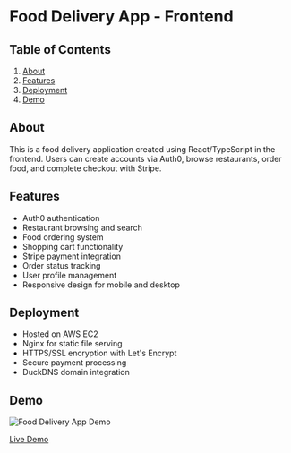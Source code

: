 # Food Delivery App - Frontend

## Table of Contents

<ol>
  <li><a href="#about">About</a></li>
  <li><a href="#features">Features</a></li>
  <li><a href="#deployment">Deployment</a></li>
  <li><a href="#demo">Demo</a></li>
</ol>

## About

This is a food delivery application created using React/TypeScript in the frontend. Users can create accounts via Auth0, browse restaurants, order food, and complete checkout with Stripe.

## Features

- Auth0 authentication
- Restaurant browsing and search
- Food ordering system
- Shopping cart functionality
- Stripe payment integration
- Order status tracking
- User profile management
- Responsive design for mobile and desktop

## Deployment

- Hosted on AWS EC2
- Nginx for static file serving
- HTTPS/SSL encryption with Let's Encrypt
- Secure payment processing
- DuckDNS domain integration

## Demo

![Food Delivery App Demo](https://res.cloudinary.com/dls9pinnl/image/upload/t_chatappresize/v1716250047/desertgo_vljrlt.jpg)

[Live Demo](https://fooddeli.duckdns.org)
